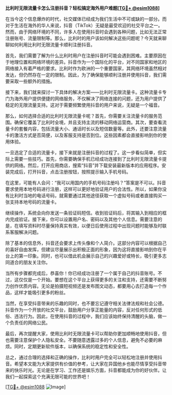 **比利时无限流量卡怎么注册抖音？轻松搞定海外用户难题[[TG💪+ @esim1088](https://t.me/s/esim1088)]**

在当今这个信息爆炸的时代，社交媒体已经成为我们生活中不可或缺的一部分。而对于生活在海外的华人来说，抖音（TikTok）无疑是最受欢迎的社交平台之一。然而，由于网络环境的不同，许多人在使用抖音时会遇到各种问题，比如无法正常注册账号、流量限制等。那么，比利时的用户该如何解决这些问题呢？今天就来聊聊如何利用比利时无限流量卡顺利注册抖音。

首先，我们需要了解为什么比利时用户在注册抖音时可能会遇到困难。主要原因在于地理位置和网络环境的差异。抖音作为一个国际化的平台，对不同国家和地区的网络接入有着严格的要求。比利时作为欧洲的一个重要国家，其网络环境虽然相对发达，但仍然存在一定的限制。因此，为了确保能够顺利注册并使用抖音，我们需要采取一些额外的措施。

接下来，我们就来探讨一下具体的解决方案——比利时无限流量卡。这种流量卡专门为海外用户提供便捷的网络服务，不仅解决了网络连接的问题，还为用户提供了稳定的无限流量支持。这对于需要频繁使用抖音的用户来说，无疑是一个福音。

那么，如何选择合适的比利时无限流量卡呢？首先，你需要关注流量卡的服务范围。确保它覆盖了比利时全境，并且支持主流的移动网络运营商。其次，要查看流量卡的套餐内容，包括流量大小、通话时长以及短信数量等。此外，还要注意流量卡的激活方式是否简便，以及客服支持是否到位。这些因素都会直接影响到你的使用体验。

一旦选定了合适的流量卡，接下来就是注册抖音的过程了。这一步看似简单，但实际上需要一些技巧。首先，你需要确保手机已经成功连接到了比利时无限流量卡提供的网络。然后，打开应用商店，搜索“抖音”并下载安装最新版本的应用程序。安装完成后，打开抖音，点击注册按钮，按照提示输入手机号码。

在这里，可能有人会问：“我可以用国内的手机号码注册吗？”答案是不可以。抖音要求使用本地号码进行注册，这样可以更好地验证用户的合法性。所以，如果你没有比利时当地的电话号码，就需要通过其他途径获取一个虚拟号码或者直接购买一张支持本地号码的流量卡。

继续操作，系统会向你发送一条验证码短信。收到验证码后，将其输入到相应的框内完成验证。接下来，你可以设置用户名、密码以及其他个人信息。需要注意的是，在填写资料时尽量保持真实有效，以便日后使用过程中出现问题时能够及时联系客服解决问题。

除了基本的信息外，抖音还会要求上传头像和个人简介。这部分内容可以根据自己的喜好自由发挥，但建议尽量展示出积极正面的形象，因为这将直接影响到你在平台上的第一印象。同时，也可以借此机会展示自己的兴趣爱好或特长，吸引更多志同道合的朋友关注你。

当所有步骤都完成后，恭喜你！你已经成功注册了一个属于自己的抖音账号。不过，这仅仅是一个开始。要想在这个平台上获得更多的关注和支持，还需要不断努力创作优质内容。无论是拍摄短视频还是发布图文动态，都要用心去打造每一个作品，这样才能吸引更多的粉丝。

当然，在享受抖音带来的乐趣的同时，也不要忘记遵守相关法律法规和社会公德。抖音作为一个开放的社交平台，鼓励用户分享正能量的内容，反对任何形式的低俗、违法行为。因此，在使用抖音的过程中，我们应该始终保持清醒的头脑，做一个负责任的网络公民。

最后，再次提醒大家，使用比利时无限流量卡可以帮助你更加顺畅地使用抖音，但也需要注意保护个人隐私安全。不要随意透露过多的个人信息，避免不必要的麻烦。同时，定期更新软件版本，以确保系统的稳定性和安全性。

总之，通过合理的选择和正确的操作，比利时用户完全可以轻松地注册并使用抖音。希望本文能为大家提供有价值的参考，让大家在异国他乡也能尽情享受抖音带来的快乐时光。无论是在学习、工作还是娱乐方面，抖音都能成为你的好伙伴。让我们一起探索这个充满无限可能的世界吧！

[[TG💪+ @esim1088](https://t.me/s/esim1088) ![Image](https://i.postimg.cc/4NQfJmqS/Snipaste-2025-05-13-00-14-12.png)]